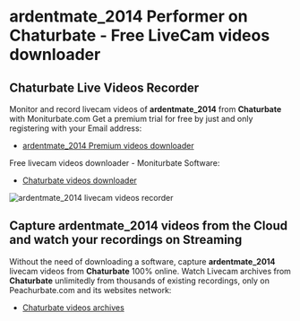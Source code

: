 # ardentmate_2014 Performer on Chaturbate - Free LiveCam videos downloader

## Chaturbate Live Videos Recorder

Monitor and record livecam videos of **ardentmate_2014** from **Chaturbate** with Moniturbate.com
Get a premium trial for free by just and only registering with your Email address:
* [ardentmate_2014 Premium videos downloader](https://moniturbate.com/request-demo-licence-key.html)

Free livecam videos downloader - Moniturbate Software:
* [Chaturbate videos downloader](https://moniturbate.com/moniturbate-download-software.html)

![ardentmate_2014 livecam videos recorder](https://peachurnet.com/templates/moniturbate-software.png)


## Capture ardentmate_2014 videos from the Cloud and watch your recordings on Streaming

Without the need of downloading a software, capture **ardentmate_2014** livecam videos from **Chaturbate** 100% online.
Watch Livecam archives from **Chaturbate** unlimitedly from thousands of existing recordings, only on Peachurbate.com and its websites network:
* [Chaturbate videos archives](https://peachurnet.com/)
